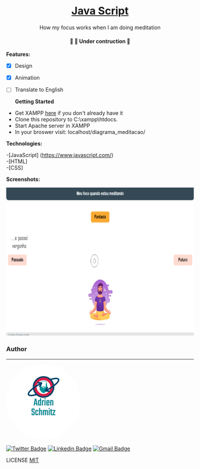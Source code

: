 <h1 align="center">
    <a href="https://www.javascript.com/" width="300" height="300" > Java Script</a>
</h1>
<p align="center"> How my focus works when I am doing meditation</p>
 

<h4 align="center"> 
	🚧   🚀 Under contruction  🚧
</h4>

<b>Features:</b>

- [x] Design
- [x] Animation
- [ ] Translate to English


  <b>Getting Started</b>

- Get XAMPP <a href="https://www.apachefriends.org/pt_br/index.html" rel="nofollow">here</a> if you don't already have it 
- Clone this repository to C:\xampp\htdocs.
- Start Apache server in XAMPP
- In your broswer visit: localhost/diagrama_meditacao/


<b>Technologies:</b>

 -[JavaScript] (<a href="https://www.javascript.com/" rel="nofollow">https://www.javascript.com/</a>)<br/>
 -[HTML]<br>
 -[CSS]
 

<b>Screenshots:</b>
 


  <img alt="screenchot" title="Profile Page" src="/assets/screenshot1.png" width="854" height="398" />

 
 
 
### Author
---

 <img style="border-radius: 50%;" src="/assets/adrien_logo.png" alt=""/>

[![Twitter Badge](https://img.shields.io/badge/-@adrienschmitz-1ca0f1?style=flat-square&labelColor=1ca0f1&logo=twitter&logoColor=white&link=https://twitter.com/adrienschmitz)](https://twitter.com/adrienschmitz) [![Linkedin Badge](https://img.shields.io/badge/-adrienschmitz-blue?style=flat-square&logo=Linkedin&logoColor=white&link=https://www.linkedin.com/in/adrienschmitz/)](https://www.linkedin.com/in/adrienschmitz/) 
[![Gmail Badge](https://img.shields.io/badge/-adriens.schmitz@gmail.com-c14438?style=flat-square&logo=Gmail&logoColor=white&link=mailto:adrien.schmitz@gmail.com)](mailto:adrien.schmitz@gmail.com)

LICENSE <a href="https://github.com//adrienschmitz/diagrama_meditacao/blob/main/LICENSE">MIT</a>
